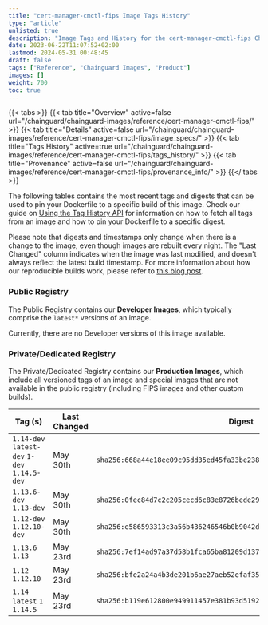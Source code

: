 ```yaml
---
title: "cert-manager-cmctl-fips Image Tags History"
type: "article"
unlisted: true
description: "Image Tags and History for the cert-manager-cmctl-fips Chainguard Image"
date: 2023-06-22T11:07:52+02:00
lastmod: 2024-05-31 00:48:45
draft: false
tags: ["Reference", "Chainguard Images", "Product"]
images: []
weight: 700
toc: true
---
```


{{< tabs >}}
{{< tab title="Overview" active=false url="/chainguard/chainguard-images/reference/cert-manager-cmctl-fips/" >}}
{{< tab title="Details" active=false url="/chainguard/chainguard-images/reference/cert-manager-cmctl-fips/image_specs/" >}}
{{< tab title="Tags History" active=true url="/chainguard/chainguard-images/reference/cert-manager-cmctl-fips/tags_history/" >}}
{{< tab title="Provenance" active=false url="/chainguard/chainguard-images/reference/cert-manager-cmctl-fips/provenance_info/" >}}
{{</ tabs >}}

The following tables contains the most recent tags and digests that can be used to pin your Dockerfile to a specific build of this image. Check our guide on [Using the Tag History API](/chainguard/chainguard-images/using-the-tag-history-api/) for information on how to fetch all tags from an image and how to pin your Dockerfile to a specific digest.

Please note that digests and timestamps only change when there is a change to the image, even though images are rebuilt every night. The "Last Changed" column indicates when the image was last modified, and doesn't always reflect the latest build timestamp. For more information about how our reproducible builds work, please refer to [this blog post](https://www.chainguard.dev/unchained/reproducing-chainguards-reproducible-image-builds).

### Public Registry
The Public Registry contains our **Developer Images**, which typically comprise the `latest*` versions of an image.

Currently, there are no Developer versions of this image available.

### Private/Dedicated Registry
The Private/Dedicated Registry contains our **Production Images**, which include all versioned tags of an image and special images that are not available in the public registry (including FIPS images and other custom builds).

| Tag (s)                                       | Last Changed | Digest                                                                    |
|-----------------------------------------------|--------------|---------------------------------------------------------------------------|
|  `1.14-dev` `latest-dev` `1-dev` `1.14.5-dev` | May 30th     | `sha256:668a44e18ee09c95dd35ed45fa33be2384c9f43aaf9367f4b7575f47b852d117` |
|  `1.13.6-dev` `1.13-dev`                      | May 30th     | `sha256:0fec84d7c2c205cecd6c83e8726bede290cd713b057ec860dacd5cfe000a2e22` |
|  `1.12-dev` `1.12.10-dev`                     | May 30th     | `sha256:e586593313c3a56b436246546b0b9042dae7dbe24f38529c26718dd6d5d6e952` |
|  `1.13.6` `1.13`                              | May 23rd     | `sha256:7ef14ad97a37d58b1fca65ba81209d137ae12cf67872a1a6318b22592793e6b3` |
|  `1.12` `1.12.10`                             | May 23rd     | `sha256:bfe2a24a4b3de201b6ae27aeb52efaf35b0ed792f334052710fc2d4ccd199cfc` |
|  `1.14` `latest` `1` `1.14.5`                 | May 23rd     | `sha256:b119e612800e949911457e381b93d5192ef1ec1fe87bb96288f792f9cad009a0` |

